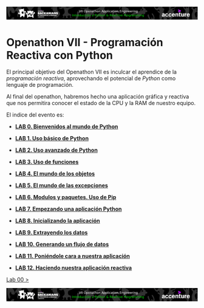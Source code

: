 <p align="center">
    <img src="resources/header.png">
</p>

# Openathon VII - Programación Reactiva con Python

El principal objetivo del Openathon VII es inculcar el aprendice de la *programación reactiva*, aprovechando el potencial de *Python* como lenguaje de programación.

Al final del openathon, habremos hecho una aplicación gráfica y reactiva que nos permitira conocer el estado de la CPU y la RAM de nuestro equipo.

El indice del evento es:

* [**LAB 0. Bienvenidos al mundo de Python**](lab-00/README.md)

* [**LAB 1. Uso básico de Python**](lab-01/README.md)

* [**LAB 2. Uso avanzado de Python**](lab-02/README.md)

* [**LAB 3. Uso de funciones**](lab-03/README.md)

* [**LAB 4. El mundo de los objetos**](lab-04/README.md)

* [**LAB 5. El mundo de las excepciones**](lab-05)

* [**LAB 6. Modulos y paquetes. Uso de Pip**](lab-06)

* [**LAB 7. Empezando una aplicación Python**](lab-07)

* [**LAB 8. Inicializando la aplicación**](lab-08)

* [**LAB 9. Extrayendo los datos**](lab-09)

* [**LAB 10. Generando un flujo de datos**](lab-10)

* [**LAB 11. Poniéndole cara a nuestra aplicación**](lab-11)

* [**LAB 12. Haciendo nuestra aplicación reactiva**](lab-12)


[Lab 00 >](lab-00)

<p align="center">
    <img src="resources/header.png">
</p>
